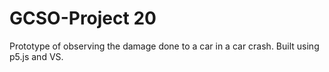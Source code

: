 # GCSO-Project 20
Prototype of observing the damage done to a car in a car crash. 
Built using p5.js and VS.
